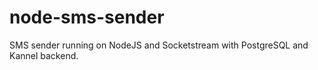 node-sms-sender
===============

SMS sender running on NodeJS and Socketstream with PostgreSQL and Kannel backend.
